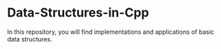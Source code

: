 # Data-Structures-in-Cpp
In this repository, you will find implementations and applications of basic data structures.
